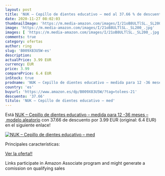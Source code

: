 ```yaml
---
layout: post
title: 'NUK – Cepillo de dientes educativo – med al 37.66 % de descuento'
date: 2020-11-27 08:02:03
thumbnailImage: 'https://m.media-amazon.com/images/I/21oB8ULTlSL._SL200_.jpg'
image: 'https://m.media-amazon.com/images/I/21oB8ULTlSL._SL200_.jpg'
images: [ 'https://m.media-amazon.com/images/I/21oB8ULTlSL._SL200_.jpg' ]
comments: true
category: ofertas
author: ring
slug: 'B009X83U5W-es'
description:
actualPrice: 3.99 EUR
currency: EUR
price: 3.99
comparePrice: 6.4 EUR
inStock: true
prodname: 'NUK – Cepillo de dientes educativo – medida para 12 -36 meses – modelo aleatorio'
country: 'es'
buyurl: 'https://www.amazon.es/dp/B009X83U5W/?tag=tolees-21'
descuento: '37.66'
titulo: 'NUK – Cepillo de dientes educativo – med'
---
```


Está [NUK – Cepillo de dientes educativo – medida para 12 -36 meses – modelo aleatorio](https://www.amazon.es/dp/B009X83U5W/?tag=tolees-21) con 37.66 de descuento por 3.99 EUR (original: 6.4 EUR) en el siguiente enlace!

[![NUK – Cepillo de dientes educativo – med](https://m.media-amazon.com/images/I/21oB8ULTlSL._SL200_.jpg)](https://www.amazon.es/dp/B009X83U5W/?tag=tolees-21)

Principales características:


[Ver la oferta!!](https://www.amazon.es/dp/B009X83U5W/?tag=tolees-21)

Links participate in Amazon Associate program and might generate a comission on qualifying sales


